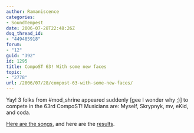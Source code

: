 ```yaml
---
author: Ramaniscence
categories:
- SoundTempest
date: 2006-07-28T22:48:26Z
dsq_thread_id:
- "449485918"
forum:
- "12"
guid: "392"
id: 1295
title: CompoST 63! With some new faces
topic:
- "2778"
url: /2006/07/28/compost-63-with-some-new-faces/
---
```


Yay! 3 folks from #mod_shrine appeared suddenly [gee I wonder why ;)] to compete in the 63rd CompoST! Musicians are: Myself, Skrypnyk, mv, eKid, and coda.
  
<a target="_blank" href="http://compost.lggaming.com/compost63/">Here are the songs</a>, and here are the <a target="_blank" href="http://compost.lggaming.com/compost63/results.txt">results</a>.